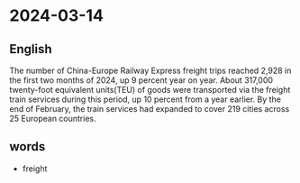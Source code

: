 # 2024-03-14

## English
The number of China-Europe Railway
Express freight trips reached 2,928 in the
first two months of 2024, up 9 percent
year on year. About 317,000 twenty-foot
equivalent units(TEU) of goods were
transported via the freight train services
during this period, up 10 percent from a
year earlier. By the end of February, the
train services had expanded to cover 219
cities across 25 European countries.

## words
* freight
